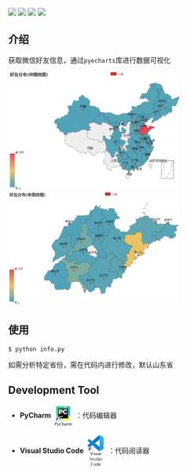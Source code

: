 <a href="https://www.python.org/downloads/"><img  src="https://img.shields.io/badge/python-3.6%2B-brightgreen"></a>
<a href="https://github.com/littlecodersh/ItChat"><img src="https://img.shields.io/badge/itchat-1.3.10-blue"></a>
<a href="https://github.com/pandas-dev/pandas"><img src="https://img.shields.io/badge/pandas-1.0.1-yellow"></a>
<a href="https://github.com/pyecharts/pyecharts"><img src="https://img.shields.io/badge/pyecharts-1.7.1-orange"></a>


## 介绍

获取微信好友信息，通过`pyecharts`库进行数据可视化

<img src= "https://raw.githubusercontent.com/lei940324/picture/master/typora202004/12/020915-570041.png"   width="350"><img src= "https://raw.githubusercontent.com/lei940324/picture/master/typora202004/12/020747-751031.png"   width="350">

## 使用

```
$ python info.py
```

如需分析特定省份，需在代码内进行修改，默认山东省

## Development Tool

- <span>**PyCharm**</span><img src= "https://raw.githubusercontent.com/lei940324/picture/master/typora202003/31/182340-937174.png" width="50" align="absmiddle"><span>：代码编辑器</span>

- <span>**Visual Studio Code**</span><img src= "https://raw.githubusercontent.com/lei940324/picture/master/typora202004/09/000635-457642.png" width="50" align="absmiddle"><span>：代码阅读器</span>